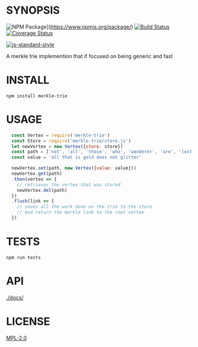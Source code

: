 # SYNOPSIS 
![NPM Package](https://img.shields.io/npm/v/<modeule-name>.svg?style=flat-square)](https://www.npmjs.org/package/<module-name>)
[![Build Status](https://img.shields.io/travis/<gh-user>/<repo>.svg?branch=master&style=flat-square)](https://travis-ci.org/<gh-user>/<repo>)
[![Coverage Status](https://img.shields.io/coveralls/<gh-user>/<repo>.svg?style=flat-square)](https://coveralls.io/r/<gh-user>/<repo>)

[![js-standard-style](https://cdn.rawgit.com/feross/standard/master/badge.svg)](https://github.com/feross/standard)  

A merkle trie implemention that if focused on being generic and fast

# INSTALL
`npm install merkle-trie`

# USAGE

```javascript
  const Vertex = require('merkle-trie')
  const Store = require('merkle-trie/store.js')
  let newVertex = new Vertex({store: store})
  const path = ['not', 'all', 'those', 'who', 'wanderer', 'are', 'lost']
  const value = 'all that is gold does not glitter'

  newVertex.set(path, new Vertex({value: value}))
  newVertex.get(path)
  .then(vertex => {
    // retrieves the vertex that was stored
    newVertex.del(path)
  })
  .flush(link => {
    // saves all the work done on the trie to the store
    // and return the merkle link to the root vertex
  })
```

# TESTS
`npm run tests`

# API
[./docs/](./docs/index.md)

# LICENSE
[MPL-2.0](https://tldrlegal.com/license/mozilla-public-license-2.0-(mpl-2))
